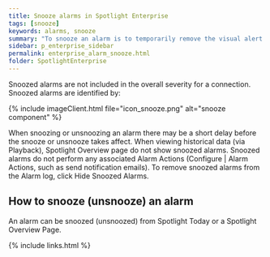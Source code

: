 ```yaml
---
title: Snooze alarms in Spotlight Enterprise
tags: [snooze]
keywords: alarms, snooze
summary: "To snooze an alarm is to temporarily remove the visual alert associated with an alarm."
sidebar: p_enterprise_sidebar
permalink: enterprise_alarm_snooze.html
folder: SpotlightEnterprise
---
```


Snoozed alarms are not included in the overall severity for a connection.
Snoozed alarms are identified by:

{% include imageClient.html file="icon_snooze.png" alt="snooze component" %}

When snoozing or unsnoozing an alarm there may be a short delay before the snooze or unsnooze takes affect.
When viewing historical data (via Playback), Spotlight Overview page do not show snoozed alarms.
Snoozed alarms do not perform any associated Alarm Actions (Configure \| Alarm Actions, such as send notification emails).
To remove snoozed alarms from the Alarm log, click Hide Snoozed Alarms.



## How to snooze (unsnooze) an alarm

An alarm can be snoozed (unsnoozed) from Spotlight Today or a Spotlight Overview Page.

{% include links.html %}
